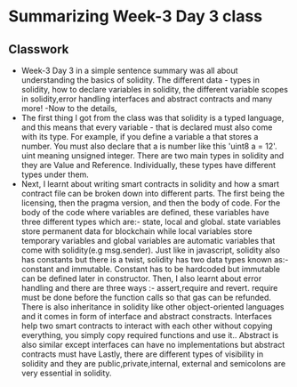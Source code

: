 # Summarizing Week-3 Day 3 class
## Classwork

- Week-3 Day 3 in a simple sentence summary was all about understanding the basics of solidity. The different data - types in solidity, how to declare variables in solidity, the different variable scopes in solidity,error handling interfaces and abstract contracts and many more!
-Now to the details,
-    The first thing I got from the class was that solidity is a typed language, and this means that every variable - that is declared must also come with its type. For example, if you define a variable a that stores a number. You must also declare that a is number like this 'uint8 a = 12'. uint meaning unsigned integer. There are two main types in solidity and they are Value and Reference. Individually, these types have different types under them.
- Next, I learnt about writing smart contracts in solidity and how a smart contract file can be broken down into different parts. The first being the licensing, then the pragma version, and then the body of code. For the body of the code where variables are defined, these variables have three different types which are:- state, local and global. state variables store permanent data for blockchain while local variables store temporary variables and global variables are automatic variables that come with solidity(e.g msg.sender). Just like in javascript, solidity also has constants but there is a twist, solidity has two data types known as:- constant and immutable. Constant has to be hardcoded but immutable can be defined later in constructor.
Then, I also learnt about error handling and there are three ways :- assert,require and revert. require must be done before the function calls so that gas can be refunded.
There is also inheritance in solidity like other object-oriented languages and it comes in form of interface and abstract constracts. Interfaces help two smart contracts to interact with each other without copying everything, you simply copy required functions and use it.. Abstract is also similar except interfaces can have no implementations but abstract contracts must have
Lastly, there are different types of visibility in solidity and they are public,private,internal, external and semicolons are very essential in solidity.